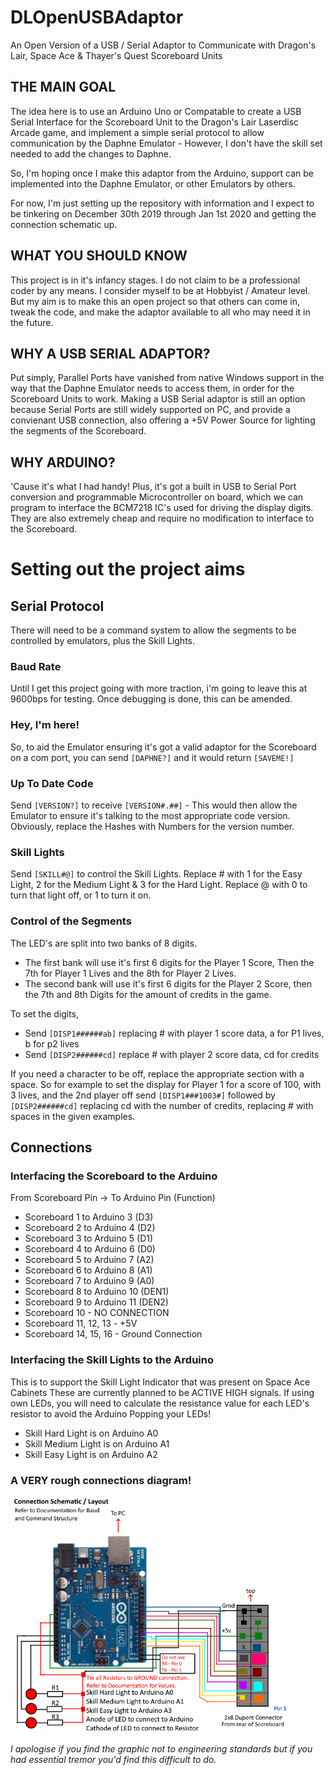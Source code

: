 # DLOpenUSBAdaptor
An Open Version of a USB / Serial Adaptor to Communicate with Dragon's Lair, Space Ace &amp; Thayer's Quest Scoreboard Units

## THE MAIN GOAL 
The idea here is to use an Arduino Uno or Compatable to create a USB Serial Interface for the Scoreboard Unit to the Dragon's Lair Laserdisc Arcade game, and implement a simple serial protocol to allow communication by the Daphne Emulator - However, I don't have the skill set needed to add the changes to Daphne. 

So, I'm hoping once I make this adaptor from the Arduino, support can be implemented into the Daphne Emulator, or other Emulators by others.

For now, I'm just setting up the repository with information and I expect to be tinkering on December 30th 2019 through Jan 1st 2020 and getting the connection schematic up.

## WHAT YOU SHOULD KNOW
This project is in it's infancy stages. I do not claim to be a professional coder by any means. I consider myself to be at Hobbyist / Amateur level. But my aim is to make this an open project so that others can come in, tweak the code, and make the adaptor available to all who may need it in the future.

## WHY A USB SERIAL ADAPTOR?
Put simply, Parallel Ports have vanished from native Windows support in the way that the Daphne Emulator needs to access them, in order for the Scoreboard Units to work. Making a USB Serial adaptor is still an option because Serial Ports are still widely supported on PC, and provide a convienant USB connection, also offering a +5V Power Source for lighting the segments of the Scoreboard. 

## WHY ARDUINO?
'Cause it's what I had handy! Plus, it's got a built in USB to Serial Port conversion and programmable Microcontroller on board, which we can program to interface the BCM7218 IC's used for driving the display digits. They are also extremely cheap and require no modification to interface to the Scoreboard.


# Setting out the project aims

## Serial Protocol
There will need to be a command system to allow the segments to be controlled by emulators, plus the Skill Lights.

### Baud Rate
Until I get this project going with more traction, i'm going to leave this at 9600bps for testing. Once debugging is done, this can be amended.

### Hey, I'm here!
So, to aid the Emulator ensuring it's got a valid adaptor for the Scoreboard on a com port, you can send
`[DAPHNE?]` and it would return `[SAVEME!]`

### Up To Date Code
Send `[VERSION?]` to receive `[VERSION#.##]` - This would then allow the Emulator to ensure it's talking to the most appropriate code version. Obviously, replace the Hashes with Numbers for the version number.

### Skill Lights
Send `[SKILL#@]` to control the Skill Lights. Replace # with 1 for the Easy Light, 2 for the Medium Light & 3 for the Hard Light. Replace @ with 0 to turn that light off, or 1 to turn it on.

### Control of the Segments
The LED's are split into two banks of 8 digits.
* The first bank will use it's first 6 digits for the Player 1 Score, Then the 7th for Player 1 Lives and the 8th for Player 2 Lives.
* The second bank will use it's first 6 digits for the Player 2 Score, then the 7th and 8th Digits for the amount of credits in the game.

To set the digits, 

* Send `[DISP1######ab]` replacing # with player 1 score data, a for P1 lives, b for p2 lives
* Send `[DISP2######cd]` replace # with player 2 score data, cd for credits

If you need a character to be off, replace the appropriate section with a space. 
So for example to set the display for Player 1 for a score of 100, with 3 lives, and the 2nd player off send `[DISP1###1003#]` followed by `[DISP2######cd]` replacing cd with the number of credits, replacing # with spaces in the given examples.

## Connections

### Interfacing the Scoreboard to the Arduino
From Scoreboard Pin -> To Arduino Pin (Function)
* Scoreboard 1 to Arduino 3 (D3)
* Scoreboard 2 to Arduino 4 (D2)
* Scoreboard 3 to Arduino 5 (D1)
* Scoreboard 4 to Arduino 6 (D0)
* Scoreboard 5 to Arduino 7 (A2)
* Scoreboard 6 to Arduino 8 (A1)
* Scoreboard 7 to Arduino 9 (A0)
* Scoreboard 8 to Arduino 10 (DEN1)
* Scoreboard 9 to Arduino 11 (DEN2)
* Scoreboard 10 - NO CONNECTION
* Scoreboard 11, 12, 13 - +5V
* Scoreboard 14, 15, 16 - Ground Connection

### Interfacing the Skill Lights to the Arduino
This is to support the Skill Light Indicator that was present on Space Ace Cabinets
These are currently planned to be ACTIVE HIGH signals. If using own LEDs, you will need to calculate the resistance value for each LED's resistor to avoid the Arduino Popping your LEDs!

* Skill Hard Light is on Arduino A0
* Skill Medium Light is on Arduino A1
* Skill Easy Light is on Arduino A2


### A VERY rough connections diagram!
![Image of Connections](https://github.com/jonharriscoding/DLOpenUSBAdaptor/blob/master/dl_adaptor.png)

*I apologise if you find the graphic not to engineering standards but if you had essential tremor you'd find this difficult to do.*
